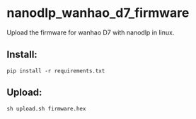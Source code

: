 # nanodlp_wanhao_d7_firmware
Upload the firmware for wanhao D7 with nanodlp in linux.

## Install:
```
pip install -r requirements.txt
```

## Upload:
```
sh upload.sh firmware.hex
```
